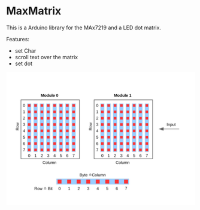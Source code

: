 # MaxMatrix
This is a Arduino library for the MAx7219 and a LED dot matrix.

Features:

- set Char
- scroll text over the matrix
- set dot

![Matrix Connection](doku/LED_Matrix.jpg)
